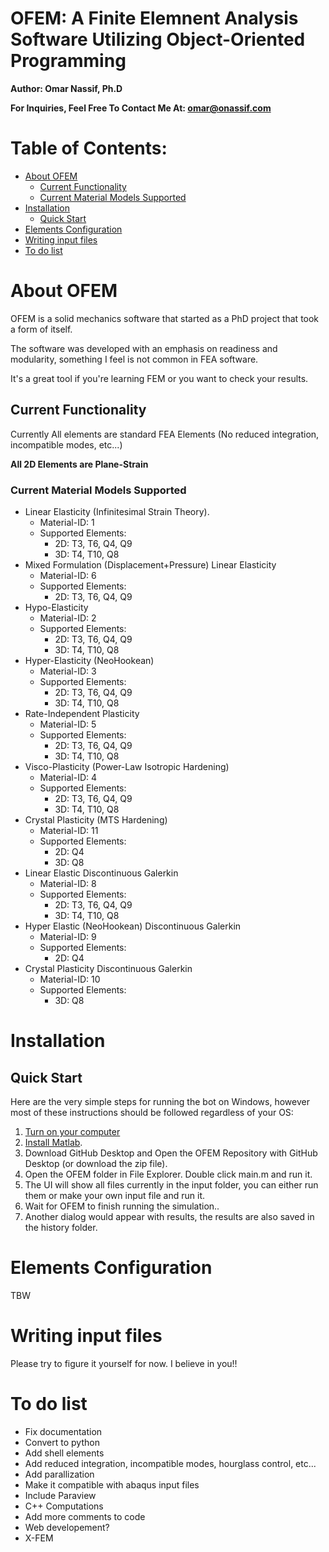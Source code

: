 # OFEM: A Finite Elemnent Analysis Software Utilizing Object-Oriented Programming

**Author: Omar Nassif, Ph.D**

**For Inquiries, Feel Free To Contact Me At: omar@onassif.com**

# Table of Contents:
* [About OFEM](#About-OFEM)
    * [Current Functionality](#Current-Functionality)
    * [Current Material Models Supported](#Current-Material-Models-Supported) 
* [Installation](#Installation)
    * [Quick Start](#Quick-Start)
* [Elements Configuration](#Elements-Configuration) 
* [Writing input files](#Writing-input-files)
* [To do list](#To-do-list)


# About OFEM

OFEM is a solid mechanics software that started as a PhD project that took a form of itself.

The software was developed with an emphasis on readiness and modularity, something I feel is not common in FEA software.

It's a great tool if you're learning FEM or you want to check your results.


## Current Functionality
Currently All elements are standard FEA Elements (No reduced integration, incompatible modes, etc...)

**All 2D Elements are Plane-Strain**

### Current Material Models Supported
* Linear Elasticity (Infinitesimal Strain Theory).
  * Material-ID: 1
  * Supported Elements: 
    * 2D: T3,  T6, Q4, Q9
    * 3D: T4, T10, Q8
* Mixed Formulation (Displacement+Pressure) Linear Elasticity
  * Material-ID: 6
  * Supported Elements:
    * 2D: T3,  T6, Q4, Q9
* Hypo-Elasticity
  * Material-ID: 2
  * Supported Elements:
    * 2D: T3,  T6, Q4, Q9 
    * 3D: T4, T10, Q8
* Hyper-Elasticity (NeoHookean)
  * Material-ID: 3
  * Supported Elements:
    * 2D: T3,  T6, Q4, Q9 
    * 3D: T4, T10, Q8
* Rate-Independent Plasticity
  * Material-ID: 5
  * Supported Elements:
    * 2D: T3,  T6, Q4, Q9 
    * 3D: T4, T10, Q8
* Visco-Plasticity (Power-Law Isotropic Hardening)
  * Material-ID: 4
  * Supported Elements:
    * 2D: T3,  T6, Q4, Q9 
    * 3D: T4, T10, Q8
* Crystal Plasticity (MTS Hardening)
  * Material-ID: 11
  * Supported Elements:
    * 2D: Q4
    * 3D: Q8
* Linear Elastic Discontinuous Galerkin
  * Material-ID: 8
  * Supported Elements:
    * 2D: T3,  T6, Q4, Q9 
    * 3D: T4, T10, Q8
* Hyper Elastic (NeoHookean) Discontinuous Galerkin
  * Material-ID: 9
  * Supported Elements:
    * 2D: Q4
* Crystal Plasticity Discontinuous Galerkin
  * Material-ID: 10
  * Supported Elements:
    * 3D: Q8

# Installation

## Quick Start
Here are the very simple steps for running the bot on Windows, however most of these instructions should be followed
regardless of your OS:
1. [Turn on your computer](https://www.google.com/search?q=how+do+I+turn+on+my+computer)
2. [Install Matlab](https://www.mathworks.com/products/matlab.html). 
3. Download GitHub Desktop and Open the OFEM Repository with GitHub Desktop (or download the zip file). 
4. Open the OFEM folder in File Explorer. Double click main.m and run it.
5. The UI will show all files currently in the input folder, you can either run them or make your own input file and run it.
6. Wait for OFEM to finish running the simulation..
7. Another dialog would appear with results, the results are also saved in the history folder.


# Elements Configuration
TBW

# Writing input files
Please try to figure it yourself for now. I believe in you!!

# To do list
* Fix documentation
* Convert to python
* Add shell elements
* Add reduced integration, incompatible modes, hourglass control, etc...
* Add parallization
* Make it compatible with abaqus input files
* Include Paraview
* C++ Computations
* Add more comments to code
* Web developement?
* X-FEM
